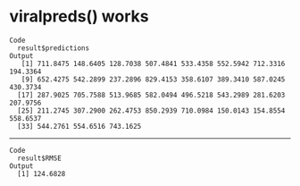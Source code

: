 # viralpreds() works

    Code
      result$predictions
    Output
       [1] 711.8475 148.6405 128.7038 507.4841 533.4358 552.5942 712.3316 194.3364
       [9] 652.4275 542.2899 237.2896 829.4153 358.6107 389.3410 587.0245 430.3734
      [17] 287.9025 705.7588 513.9685 582.0494 496.5218 543.2989 281.6203 207.9756
      [25] 211.2745 307.2900 262.4753 850.2939 710.0984 150.0143 154.8554 558.6537
      [33] 544.2761 554.6516 743.1625

---

    Code
      result$RMSE
    Output
      [1] 124.6828

